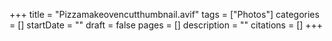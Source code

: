 +++
title = "Pizzamakeovencutthumbnail.avif"
tags = ["Photos"]
categories = []
startDate = ""
draft = false
pages = []
description = ""
citations = []
+++
